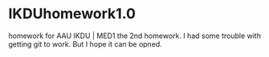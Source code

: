 # IKDUhomework1.0
 homework for AAU IKDU | MED1
the 2nd homework.
I had some trouble with getting git to work. But I hope it can be opned.
